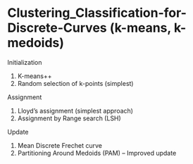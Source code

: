 # Clustering_Classification-for-Discrete-Curves (k-means, k-medoids)

Initialization 
1. K-means++  
2. Random selection of k-points (simplest) 

Assignment 
1. Lloyd’s assignment (simplest approach) 
2. Assignment by Range search (LSH) 

Update 
1. Mean Discrete Frechet curve  
2. Partitioning Around Medoids (PAM) – Improved update 
